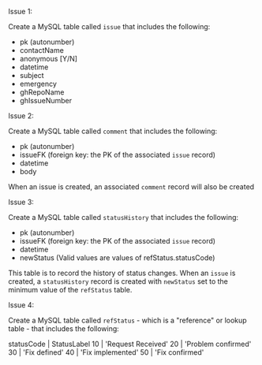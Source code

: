 Issue 1:

Create a MySQL table called `issue` that includes the following:
- pk (autonumber)
- contactName
- anonymous [Y/N]
- datetime
- subject
- emergency
- ghRepoName
- ghIssueNumber

Issue 2:

Create a MySQL table called `comment` that includes the following:
- pk (autonumber)
- issueFK (foreign key: the PK of the associated `issue` record)
- datetime
- body

When an issue is created, an associated `comment` record will also be created

Issue 3:

Create a MySQL table called `statusHistory` that includes the following:
- pk (autonumber)
- issueFK (foreign key: the PK of the associated `issue` record)
- datetime
- newStatus (Valid values are values of refStatus.statusCode)

This table is to record the history of status changes. When an `issue` is created, a `statusHistory` record is created with `newStatus` set to the minimum value of the `refStatus` table.

Issue 4:

Create a MySQL table called `refStatus` - which is a "reference" or lookup table - that includes the following:

statusCode | StatusLabel
10 | 'Request Received'
20 | 'Problem confirmed'
30 | 'Fix defined'
40 | 'Fix implemented'
50 | 'Fix confirmed'
